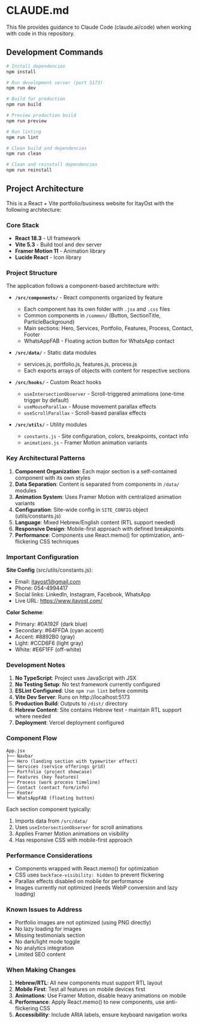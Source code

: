 # CLAUDE.md

This file provides guidance to Claude Code (claude.ai/code) when working with code in this repository.

## Development Commands

```bash
# Install dependencies
npm install

# Run development server (port 5173)
npm run dev

# Build for production
npm run build

# Preview production build
npm run preview

# Run linting
npm run lint

# Clean build and dependencies
npm run clean

# Clean and reinstall dependencies
npm run reinstall
```

## Project Architecture

This is a React + Vite portfolio/business website for ItayOst with the following architecture:

### Core Stack
- **React 18.3** - UI framework
- **Vite 5.3** - Build tool and dev server
- **Framer Motion 11** - Animation library
- **Lucide React** - Icon library

### Project Structure
The application follows a component-based architecture with:

- **`/src/components/`** - React components organized by feature
  - Each component has its own folder with `.jsx` and `.css` files
  - Common components in `/common/` (Button, SectionTitle, ParticleBackground)
  - Main sections: Hero, Services, Portfolio, Features, Process, Contact, Footer
  - WhatsAppFAB - Floating action button for WhatsApp contact

- **`/src/data/`** - Static data modules
  - services.js, portfolio.js, features.js, process.js
  - Each exports arrays of objects with content for respective sections

- **`/src/hooks/`** - Custom React hooks
  - `useIntersectionObserver` - Scroll-triggered animations (one-time trigger by default)
  - `useMouseParallax` - Mouse movement parallax effects
  - `useScrollParallax` - Scroll-based parallax effects

- **`/src/utils/`** - Utility modules
  - `constants.js` - Site configuration, colors, breakpoints, contact info
  - `animations.js` - Framer Motion animation variants

### Key Architectural Patterns

1. **Component Organization**: Each major section is a self-contained component with its own styles
2. **Data Separation**: Content is separated from components in `/data/` modules
3. **Animation System**: Uses Framer Motion with centralized animation variants
4. **Configuration**: Site-wide config in `SITE_CONFIG` object (utils/constants.js)
5. **Language**: Mixed Hebrew/English content (RTL support needed)
6. **Responsive Design**: Mobile-first approach with defined breakpoints
7. **Performance**: Components use React.memo() for optimization, anti-flickering CSS techniques

### Important Configuration

**Site Config** (src/utils/constants.js):
- Email: itayost1@gmail.com
- Phone: 054-4994417
- Social links: LinkedIn, Instagram, Facebook, WhatsApp
- Live URL: https://www.itayost.com/

**Color Scheme**:
- Primary: #0A192F (dark blue)
- Secondary: #64FFDA (cyan accent)
- Accent: #8892B0 (gray)
- Light: #CCD6F6 (light gray)
- White: #E6F1FF (off-white)

### Development Notes

1. **No TypeScript**: Project uses JavaScript with JSX
2. **No Testing Setup**: No test framework currently configured
3. **ESLint Configured**: Use `npm run lint` before commits
4. **Vite Dev Server**: Runs on http://localhost:5173
5. **Production Build**: Outputs to `/dist/` directory
6. **Hebrew Content**: Site contains Hebrew text - maintain RTL support where needed
7. **Deployment**: Vercel deployment configured

### Component Flow

```
App.jsx
├── Navbar
├── Hero (landing section with typewriter effect)
├── Services (service offerings grid)
├── Portfolio (project showcase)
├── Features (key features)
├── Process (work process timeline)
├── Contact (contact form/info)
├── Footer
└── WhatsAppFAB (floating button)
```

Each section component typically:
1. Imports data from `/src/data/`
2. Uses `useIntersectionObserver` for scroll animations
3. Applies Framer Motion animations on visibility
4. Has responsive CSS with mobile-first approach

### Performance Considerations

- Components wrapped with React.memo() for optimization
- CSS uses `backface-visibility: hidden` to prevent flickering
- Parallax effects disabled on mobile for performance
- Images currently not optimized (needs WebP conversion and lazy loading)

### Known Issues to Address

- Portfolio images are not optimized (using PNG directly)
- No lazy loading for images
- Missing testimonials section
- No dark/light mode toggle
- No analytics integration
- Limited SEO content

### When Making Changes

1. **Hebrew/RTL**: All new components must support RTL layout
2. **Mobile First**: Test all features on mobile devices first
3. **Animations**: Use Framer Motion, disable heavy animations on mobile
4. **Performance**: Apply React.memo() to new components, use anti-flickering CSS
5. **Accessibility**: Include ARIA labels, ensure keyboard navigation works